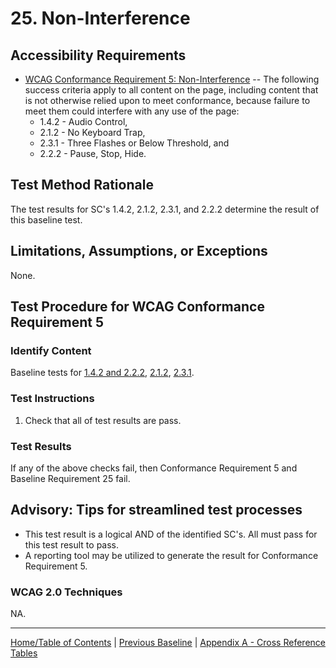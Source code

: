 # 25. Non-Interference

Accessibility Requirements
--------------------------
-   [WCAG Conformance Requirement 5: Non-Interference](https://www.w3.org/TR/WCAG20/#cc5) -- The following success criteria apply to all content on the page, including content that is not otherwise relied upon to meet conformance, because failure to meet them could interfere with any use of the page:
    -   1.4.2 - Audio Control,
    -   2.1.2 - No Keyboard Trap,
    -   2.3.1 - Three Flashes or Below Threshold, and
    -   2.2.2 - Pause, Stop, Hide.

Test Method Rationale
---------------------
The test results for SC's 1.4.2, 2.1.2, 2.3.1, and 2.2.2 determine the result of this baseline test.

Limitations, Assumptions, or Exceptions
---------------------------------------
None.

Test Procedure for WCAG Conformance Requirement 5
-------------------------------------------------
### Identify Content
Baseline tests for [1.4.2 and 2.2.2](https://github.com/Section508Coordinators/ICTTestingBaseline/blob/master/docs/21TimedEvents), [2.1.2](https://github.com/Section508Coordinators/ICTTestingBaseline/blob/master/docs/01Keyboard), [2.3.1](https://github.com/Section508Coordinators/ICTTestingBaseline/blob/master/docs/09Flashing).

### Test Instructions
1.  Check that all of test results are pass.

### Test Results
If any of the above checks fail, then Conformance Requirement 5 and Baseline Requirement 25 fail.

Advisory: Tips for streamlined test processes
---------------------------------------------
-   This test result is a logical AND of the identified SC's. All must pass for this test result to pass.
-   A reporting tool may be utilized to generate the result for Conformance Requirement 5.

### WCAG 2.0 Techniques
NA.

----------------------------------------
[Home/Table of Contents](index.md) | [Previous Baseline](24Parsing.md) | [Appendix A - Cross Reference Tables](AppendixA.md)
